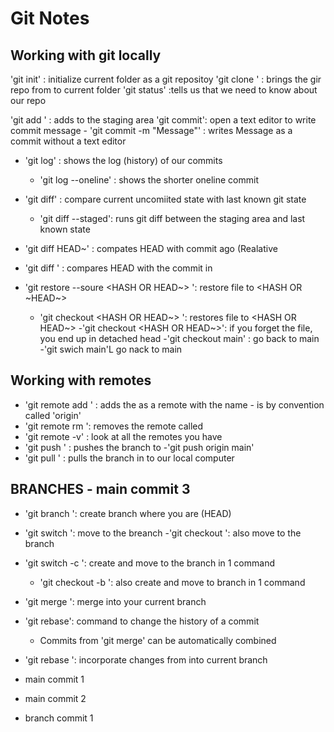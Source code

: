 # Git Notes

## Working with git locally

'git init' : initialize current folder as a git repositoy
'git clone <URL>' : brings the gir repo from <URL> to current folder
'git status' :tells us that we need to know about our repo

'git add <FILE>' : adds <FILE> to the staging area
'git commit': open a text editor to write commit message
	- 'git commit -m "Message"' : writes Message as a commit without a text editor
- 'git log' : shows the log (history) of our commits
	- 'git log --oneline' : shows the shorter oneline commit 

- 'git diff' : compare current uncomiited state with last known git state
	- 'git diff --staged': runs git diff between the staging area and last known state
- 'git diff HEAD~<NUMBER>' : compates HEAD with commit <NUMBER> ago (Realative
- 'git diff <HASH>' : compares HEAD with the commit in <HASH>

- 'git restore --soure <HASH OR HEAD~> <FILE>': restore file to <HASH OR ~HEAD~>
	- 'git checkout <HASH OR HEAD~> <FILE>': restores file to <HASH OR HEAD~>
		-'git checkout <HASH OR HEAD~>': if you forget the file, you end up in detached head
		-'git checkout main' : go back to main
		-'git swich main'L go nack to main

## Working with remotes

- 'git remote add <NAME> <URL>' : adds the <URL> as a remote with the name <NAME>
	-<NAME> is by convention called 'origin'
- 'git remote rm <NAME>': removes the remote called <NAME>
- 'git remote -v' : look at all the remotes you have
- 'git push <WHERE> <WHAT>' : pushes the <WHAT> branch to <WHERE>
	-'git push origin main'
- 'git pull <WHERE> <WHAT>' : pulls the <WHAT> branch in <WHERE> to our local computer

## BRANCHES - main commit 3

- 'git branch <NAME>': create branch <NAME> where you are (HEAD)
- 'git switch <NAME>': move to the breanch <NAME>
	-'git checkout <NAME>': also move to the branch <NAME>
- 'git switch -c <NAME>': create and move to the branch <NAME> in 1 command
	- 'git checkout -b <NAME>': also create and move to branch <NAME> in 1 command

- 'git merge <BRANCH>': merge <BRANCH> into your current branch
- 'git rebase': command to change the history of a commit
	- Commits from 'git merge' can be automatically combined
- 'git rebase <BRANCH>': incorporate changes from <BRANCH> into current branch

- main commit 1
- main commit 2
- branch commit 1

